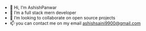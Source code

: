 - 👋 Hi, I’m AshishPanwar
- 👀 I’m a full stack mern developer 
- 💞️ I’m looking to collaborate on open source projects 
- 📫 you can contact me on my email
    ashishsaini9900@gmail.com

<!---
AshishPanwar-00/AshishPanwar-00 is a ✨ special ✨ repository because its `README.md` (this file) appears on your GitHub profile.
You can click the Preview link to take a look at your changes.
--->
